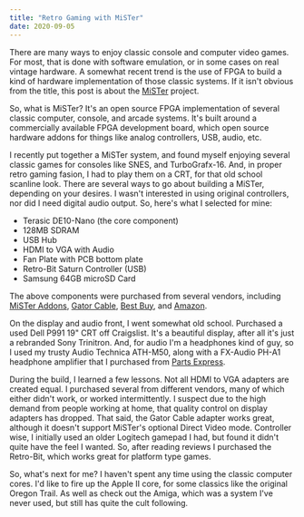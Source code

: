 ```yaml
---
title: "Retro Gaming with MiSTer"
date: 2020-09-05
---
```


There are many ways to enjoy classic console and computer video games. For most, that is done with software emulation, or in some cases on real vintage hardware. A somewhat recent trend is the use of FPGA to build a kind of hardware implementation of those classic systems. If it isn't obvious from the title, this post is about the [MiSTer](https://github.com/MiSTer-devel/Main_MiSTer/wiki) project.

So, what is MiSTer? It's an open source FPGA implementation of several classic computer, console, and arcade systems. It's built around a commercially available FPGA development board, which open source hardware addons for things like analog controllers, USB, audio, etc.

I recently put together a MiSTer system, and found myself enjoying several classic games for consoles like SNES, and TurboGrafx-16. And, in proper retro gaming fasion, I had to play them on a CRT, for that old school scanline look. There are several ways to go about building a MiSTer, depending on your desires. I wasn't interested in using original controllers, nor did I need digital audio output. So, here's what I selected for mine:

* Terasic DE10-Nano (the core component)
* 128MB SDRAM
* USB Hub
* HDMI to VGA with Audio
* Fan Plate with PCB bottom plate
* Retro-Bit Saturn Controller (USB)
* Samsung 64GB microSD Card

The above components were purchased from several vendors, including [MiSTer Addons](https://misteraddons.com/), [Gator Cable](https://gatorcable.com/), [Best Buy](https://www.bestbuy.com/), and [Amazon](https://www.amazon.com/).

On the display and audio front, I went somewhat old school. Purchased a used Dell P991 19" CRT off Craigslist. It's a beautiful display, after all it's just a rebranded Sony Trinitron. And, for audio I'm a headphones kind of guy, so I used my trusty Audio Technica ATH-M50, along with a FX-Audio PH-A1 headphone amplifier that I purchased from [Parts Express](https://www.partsexpress.com/).

During the build, I learned a few lessons. Not all HDMI to VGA adapters are created equal. I purchased several from different vendors, many of which either didn't work, or worked intermittently. I suspect due to the high demand from people working at home, that quality control on display adapters has dropped. That said, the Gator Cable adapter works great, although it doesn't support MiSTer's optional Direct Video mode. Controller wise, I initially used an older Logitech gamepad I had, but found it didn't quite have the feel I wanted. So, after reading reviews I purchased the Retro-Bit, which works great for platform type games.

So, what's next for me? I haven't spent any time using the classic computer cores. I'd like to fire up the Apple II core, for some classics like the original Oregon Trail. As well as check out the Amiga, which was a system I've never used, but still has quite the cult following.
